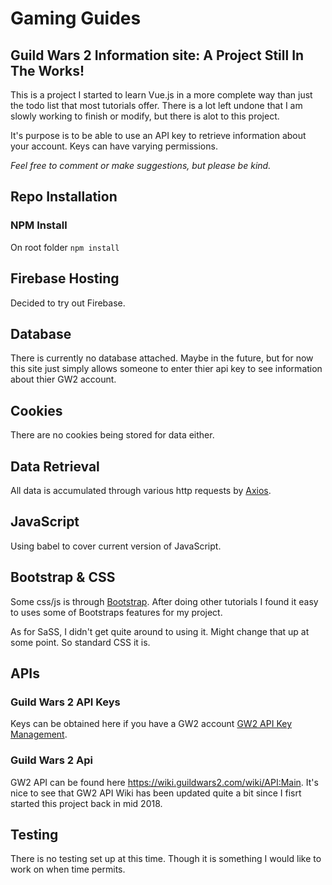 ﻿# Gaming Guides
## Guild Wars 2 Information site: A Project Still In The Works!
This is a project I started to learn Vue.js in a more complete way than just the todo list that most tutorials offer.  There is a lot left undone that I am slowly working to finish or modify, but there is alot to this project.

It's purpose is to be able to use an API key to retrieve information about your account.  Keys can have varying permissions.

*Feel free to comment or make suggestions, but please be kind.* 

## Repo Installation
### NPM Install
On root folder `npm install`

## Firebase Hosting
Decided to try out Firebase.

## Database
There is currently no database attached.  Maybe in the future, but for now this site just simply allows someone to enter thier api key to see information about thier GW2 account.

## Cookies
There are no cookies being stored for data either.

## Data Retrieval
All data is accumulated through various http requests by [Axios](https://www.npmjs.com/package/axios).

## JavaScript
Using babel to cover current version of JavaScript.

## Bootstrap & CSS
Some css/js is through [Bootstrap](https://getbootstrap.com/).  After doing other tutorials I found it easy to uses some of Bootstraps features for my project.

As for SaSS, I didn't get quite around to using it.  Might change that up at some point.  So standard CSS it is.

## APIs
### Guild Wars 2 API Keys
Keys can be obtained here if you have a GW2 account [GW2 API Key Management](https://account.arena.net/applications).

### Guild Wars 2 Api
GW2 API can be found here https://wiki.guildwars2.com/wiki/API:Main.  It's nice to see that GW2 API Wiki has been updated quite a bit since I fisrt started this project back in mid 2018.

## Testing
There is no testing set up at this time. Though it is something I would like to work on when time permits.
